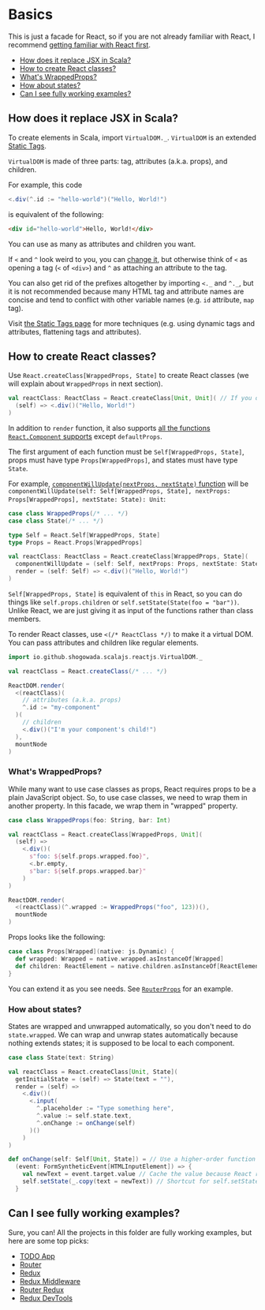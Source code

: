 # Basics

This is just a facade for React, so if you are not already familiar with React, I recommend [getting familiar with React first](https://facebook.github.io/react/tutorial/tutorial.html).

- [How does it replace JSX in Scala?](#how-does-it-replace-jsx-in-scala)
- [How to create React classes?](#how-to-create-react-classes)
- [What's WrappedProps?](#whats-wrappedprops)
- [How about states?](#how-about-states)
- [Can I see fully working examples?](#can-i-see-fully-working-examples)

## How does it replace JSX in Scala?

To create elements in Scala, import `VirtualDOM._`. `VirtualDOM` is an extended [Static Tags](https://github.com/shogowada/statictags).

`VirtualDOM` is made of three parts: tag, attributes (a.k.a. props), and children.

For example, this code

```scala
<.div(^.id := "hello-world")("Hello, World!")
```

is equivalent of the following:

```html
<div id="hello-world">Hello, World!</div>
```

You can use as many as attributes and children you want.

If `<` and `^` look weird to you, you can [change it](/example/custom-virtual-dom), but otherwise think of `<` as opening a tag (`<` of `<div>`) and `^` as attaching an attribute to the tag.

You can also get rid of the prefixes altogether by importing `<._` and `^._`, but it is not recommended because many HTML tag and attribute names are concise and tend to conflict with other variable names (e.g. `id` attribute, `map` tag).

Visit [the Static Tags page](https://github.com/shogowada/statictags) for more techniques (e.g. using dynamic tags and attributes, flattening tags and attributes).

## How to create React classes?

Use `React.createClass[WrappedProps, State]` to create React classes (we will explain about `WrappedProps` in next section).

```scala
val reactClass: ReactClass = React.createClass[Unit, Unit]( // If you don't have props or state, use Unit.
  (self) => <.div()("Hello, World!")
)
```

In addition to `render` function, it also supports [all the functions `React.Component` supports](https://facebook.github.io/react/docs/react-component.html) except `defaultProps`.

The first argument of each function must be `Self[WrappedProps, State]`, props must have type `Props[WrappedProps]`, and states must have type `State`.

For example, [`componentWillUpdate(nextProps, nextState)` function](https://facebook.github.io/react/docs/react-component.html#componentwillupdate) will be `componentWillUpdate(self: Self[WrappedProps, State], nextProps: Props[WrappedProps], nextState: State): Unit`:

```scala
case class WrappedProps(/* ... */)
case class State(/* ... */)

type Self = React.Self[WrappedProps, State]
type Props = React.Props[WrappedProps]

val reactClass: ReactClass = React.createClass[WrappedProps, State](
  componentWillUpdate = (self: Self, nextProps: Props, nextState: State) => {/* do something */},
  render = (self: Self) => <.div()("Hello, World!")
)
```

`Self[WrappedProps, State]` is equivalent of `this` in React, so you can do things like `self.props.children` or `self.setState(State(foo = "bar"))`. Unlike React, we are just giving it as input of the functions rather than class members.

To render React classes, use `<(/* ReactClass */)` to make it a virtual DOM. You can pass attributes and children like regular elements.

```scala
import io.github.shogowada.scalajs.reactjs.VirtualDOM._

val reactClass = React.createClass(/* ... */)

ReactDOM.render(
  <(reactClass)(
    // attributes (a.k.a. props)
    ^.id := "my-component"
  )(
    // children
    <.div()("I'm your component's child!")
  ),
  mountNode
)
```

### What's WrappedProps?

While many want to use case classes as props, React requires props to be a plain JavaScript object. So, to use case classes, we need to wrap them in another property. In this facade, we wrap them in "wrapped" property.

```scala
case class WrappedProps(foo: String, bar: Int)

val reactClass = React.createClass[WrappedProps, Unit](
  (self) =>
    <.div()(
      s"foo: ${self.props.wrapped.foo}",
      <.br.empty,
      s"bar: ${self.props.wrapped.bar}"
    )
)

ReactDOM.render(
  <(reactClass)(^.wrapped := WrappedProps("foo", 123))(),
  mountNode
)
```

Props looks like the following:

```scala
case class Props[Wrapped](native: js.Dynamic) {
  def wrapped: Wrapped = native.wrapped.asInstanceOf[Wrapped]
  def children: ReactElement = native.children.asInstanceOf[ReactElement]
}
```

You can extend it as you see needs. See [`RouterProps`](/router/src/main/scala/io/github/shogowada/scalajs/reactjs/router/RouterProps.scala) for an example.

### How about states?

States are wrapped and unwrapped automatically, so you don't need to do `state.wrapped`. We can wrap and unwrap states automatically because nothing extends states; it is supposed to be local to each component.

```scala
case class State(text: String)

val reactClass = React.createClass[Unit, State](
  getInitialState = (self) => State(text = ""),
  render = (self) =>
    <.div()(
      <.input(
        ^.placeholder := "Type something here",
        ^.value := self.state.text,
        ^.onChange := onChange(self)
      )()
    )
)

def onChange(self: Self[Unit, State]) = // Use a higher-order function (a function returning a function)
  (event: FormSyntheticEvent[HTMLInputElement]) => {
    val newText = event.target.value // Cache the value because React reuses events
    self.setState(_.copy(text = newText)) // Shortcut for self.setState((prevState: State) => prevState.copy(text = newText))
  }
```

## Can I see fully working examples?

Sure, you can! All the projects in this folder are fully working examples, but here are some top picks:

- [TODO App](/example/todo-app/src/main/scala/io/github/shogowada/scalajs/reactjs/example/todoapp/Main.scala)
- [Router](/example/routing/src/main/scala/io/github/shogowada/scalajs/reactjs/example/router/Main.scala)
- [Redux](/example/todo-app-redux/src/main/scala/io/github/shogowada/scalajs/reactjs/example/todoappredux)
- [Redux Middleware](/example/redux-middleware/src/main/scala/io/github/shogowada/scalajs/reactjs/example/redux/middleware/Main.scala)
- [Router Redux](/example/router-redux/src/main/scala/io/github/shogowada/scalajs/reactjs/example/router/redux/Main.scala)
- [Redux DevTools](/example/redux-devtools/src/main/scala/io/github/shogowada/scalajs/reactjs/example/redux/devtools/Main.scala)
